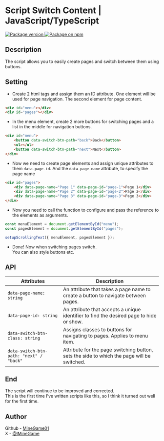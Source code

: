 # Script Switch Content | JavaScript/TypeScript

<a href="https://github.com/MineGame01/Script-Switch-Content/releases">
    <img src="https://img.shields.io/npm/v/script-switch-content" alt="Package version" />
</a>
<a href="https://www.npmjs.com/package/script-switch-content">
    <img src="https://img.shields.io/npm/dm/script-switch-content" alt="Package on npm" />
</a>

## Description

The script allows you to easily create pages and switch between them using buttons.

## Setting

-   Create 2 html tags and assign them an ID attribute.
    One element will be used for page navigation.
    The second element for page content.

```html
<div id="menu"></div>
<div id="pages"></div>
```

-   In the menu element, create 2 more buttons for switching pages and a list in the middle for navigation buttons.

```html
<div id="menu">
    <button data-switch-btn-path="back">Back</button>
    <ul></ul>
    <button data-switch-btn-path="next">Next</button>
</div>
```

-   Now we need to create page elements and assign unique attributes to them <code>data-page-id</code>.
    And the <code>data-page-name</code> attribute, to specify the page name

```html
<div id="pages">
    <div data-page-name="Page 1" data-page-id="page-1">Page 1</div>
    <div data-page-name="Page 2" data-page-id="page-2">Page 2</div>
    <div data-page-name="Page 3" data-page-id="page-3">Page 3</div>
</div>
```

-   Now you need to call the function to configure and pass the reference to the elements as arguments.

```js
const menuElement = document.getElementById("menu");
const pagesElement = document.getElementById("pages");

setupScrollingText({ menuElement, pagesElement });
```

-   Done! Now when switching pages switch.<br>
    You can also style buttons etc.

## API

| Attributes                                          | Description                                                                                |
| --------------------------------------------------- | ------------------------------------------------------------------------------------------ |
| <code>data-page-name: string</code>                 | An attribute that takes a page name to create a button to navigate between pages.          |
| <code>data-page-id: string</code>                   | An attribute that accepts a unique identifier to find the desired page to hide or show.    |
| <code>data-switch-btn-class: string</code>          | Assigns classes to buttons for navigating to pages. Applies to menu item.                  |
| <code>data-switch-btn-path: "next" / "back" </code> | Attribute for the page switching button, sets the side to which the page will be switched. |

## End

The script will continue to be improved and corrected. <br>
This is the first time I've written scripts like this, so I think it turned out well for the first time.

## Author

Github - [MineGame01](https://github.com/MineGame01) <br>
X - [@IMineGame](https://x.com/IMineGame)

